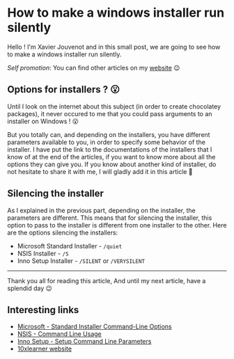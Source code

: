 # How to make a windows installer run silently

Hello ! I'm Xavier Jouvenot and in this small post, we are going to see how to make a windows installer run silently.

_Self promotion_: You can find other articles on my [website](www.10xlearner.com) 😉

## Options for installers ? 😮

Until I look on the internet about this subject (in order to create chocolatey packages), it never occured to me that you could pass arguments to an installer on Windows ! 😮

But you totally can, and depending on the installers, you have different parameters available to you, in order to specify some behavior of the installer.
I have put the link to the documentations of the installers that I know of at the end of the articles, if you want to know more about all the options they can give you.
If you know about another kind of installer, do not hesitate to share it with me, I will gladly add it in this article 🙂

## Silencing the installer

As I explained in the previous part, depending on the installer, the parameters are different.
This means that for silencing the installer, this option to pass to the installer is different from one installer to the other.
Here are the options silencing the installers:

- Microsoft Standard Installer - `/quiet`
- NSIS Installer - `/S`
- Inno Setup Installer - `/SILENT` or `/VERYSILENT`

--------------

Thank you all for reading this article,
And until my next article, have a splendid day 😉

## Interesting links

- [Microsoft - Standard Installer Command-Line Options](https://docs.microsoft.com/en-us/windows/win32/msi/standard-installer-command-line-options)
- [NSIS - Command Line Usage](https://nsis.sourceforge.io/Docs/Chapter3.html)
- [Inno Setup - Setup Command Line Parameters](https://jrsoftware.org/ishelp/index.php?topic=setupcmdline)
- [10xlearner website](www.10xlearner.com)

